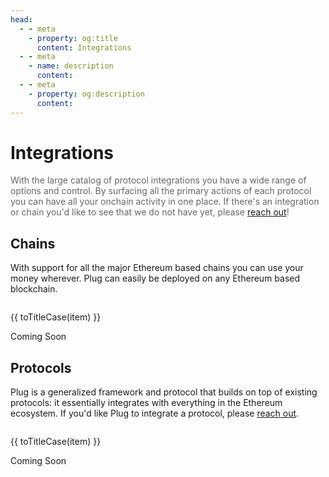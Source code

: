 ```yaml
---
head:
  - - meta
    - property: og:title
      content: Integrations
  - - meta
    - name: description
      content:
  - - meta
    - property: og:description
      content:
---
```


<style>
    .integrations {
        display: grid;
        grid-template-columns: repeat(auto-fill, minmax(200px, 1fr));
        gap: 20px;
    }

    .integration {
        border: 1px solid rgba(0, 0, 0, 0.1);
        padding: 1.5rem;
        display: flex;
        flex-direction: column;
        justify-content: center;
        align-items: center;
        border-radius: 6px;
        transition: background 0.2s;
    }

    .integration:hover {
        background: rgba(0, 0, 0, 0.04);
        cursor: pointer;
    }

    .integration > img {
        width: 25%;
        border-radius: 50%;
        margin-bottom: 20px;
    }

    .integration > p {
        margin: 0;
        font-weight: 700 !important;
    }

    .integration > p:nth-of-type(2) {
        opacity: 0.6;
        font-size: 12px;
        font-weight: 400 !important;
    }
</style>

<script setup>
    const protocolList = ['aave','aerodrome','alchemix','balancer','chainlink','compound','convex','curve','eigen-layer','ens','ethena','frax-lend','gearbox','hop','lido','maker','nouns','paraswap','rocket-pool','sushiswap','synthetix','uniswap','wasabi','yearn','zora']

    const bigList = ["ens"]

    const chainList = ['arbitrum','avalanche','base','bera','blast','ethereum','optimism','polygon','scroll','zksync', 'zora']

    const toChainImagePath = (str) => `/blockchain/${str}.png`
    const toProtocolImagePath = (str) => `/protocols/${str}.png`
    const toTitleCase = (str) => bigList.includes(str) 
        ? str.toUpperCase() 
        : str
            .replace(/-/g, ' ')
            .replace(/([a-z])([A-Z])|([A-Z])([A-Z][a-z])/g, "$1$3 $2$4")
            .split(" ")
            .map(word =>
                word.toUpperCase() === word && word.length > 1 
                    ? word 
                    : word.charAt(0).toUpperCase() + word.slice(1).toLowerCase()
            )
            .join(" ")
</script>

# Integrations

<span style="color: rgba(0,0,0,0.6)">With the large catalog of protocol integrations you have a wide range of options and control. By surfacing all the primary actions of each protocol you can have all your onchain activity in one place. If there's an integration or chain you'd like to see that we do not have yet, please [reach out](https://twitter.com/onplug_io)!</span>

## Chains

With support for all the major Ethereum based chains you can use your money wherever. Plug can easily be deployed on any Ethereum based blockchain.

<div className="integrations">
    <div v-for="item in chainList" :key="item" className="integration">
        <img :src="toChainImagePath(item)" :alt="toTitleCase(item)">
        <p>{{ toTitleCase(item) }}</p>
        <p>Coming Soon</p>
    </div>
</div>

## Protocols

Plug is a generalized framework and protocol that builds on top of existing protocols: it essentially integrates with everything in the Ethereum ecosystem. If you'd like Plug to integrate a protocol, please [reach out](https://twitter.com/onplug_io).

<div className="integrations">
    <div v-for="item in protocolList" :key="item" className="integration">
        <img :src="toProtocolImagePath(item)" :alt="toTitleCase(item)">
        <p>{{ toTitleCase(item) }}</p>
        <p>Coming Soon</p>
    </div>
</div>
